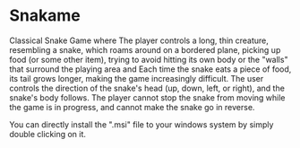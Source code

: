 # Snakame
Classical Snake Game where The player controls a long, thin creature, resembling a snake, which roams around on a bordered plane, picking up food (or some other item), trying to avoid hitting its own body or the "walls" that surround the playing area and  Each time the snake eats a piece of food, its tail grows longer, making the game increasingly difficult. The user controls the direction of the snake's head (up, down, left, or right), and the snake's body follows. The player cannot stop the snake from moving while the game is in progress, and cannot make the snake go in reverse.

You can directly install the ".msi" file to your windows system by simply double clicking on it.
